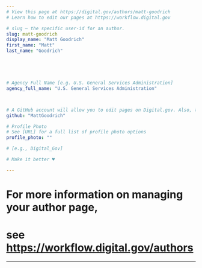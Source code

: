 ```yaml
---
# View this page at https://digital.gov/authors/matt-goodrich
# Learn how to edit our pages at https://workflow.digital.gov

# slug — the specific user-id for an author.
slug: matt-goodrich
display_name: "Matt Goodrich"
first_name: "Matt"
last_name: "Goodrich"





# Agency Full Name [e.g. U.S. General Services Administration]
agency_full_name: "U.S. General Services Administration"



# A GitHub account will allow you to edit pages on Digital.gov. Also, the image used in your GitHub account can be used to populate your digital.gov profile photo. Learn more about getting a Github account at [URL]
github: "MattGoodrich"

# Profile Photo
# See [URL] for a full list of profile photo options
profile_photo: ""

# [e.g., Digital_Gov]

# Make it better ♥

---
```


# For more information on managing your author page,
# see https://workflow.digital.gov/authors

---
